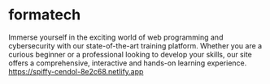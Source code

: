 # formatech
Immerse yourself in the exciting world of web programming and cybersecurity with our state-of-the-art training platform. Whether you are a curious beginner or a professional looking to develop your skills, our site offers a comprehensive, interactive and hands-on learning experience.
https://spiffy-cendol-8e2c68.netlify.app

